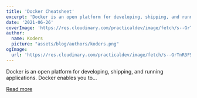 ```yaml
---
title: 'Docker Cheatsheet'
excerpt: 'Docker is an open platform for developing, shipping, and running applications. Docker enables you to...'
date: '2021-06-26'
coverImage: 'https://res.cloudinary.com/practicaldev/image/fetch/s--GrTnR3F5--/c_imagga_scale,f_auto,fl_progressive,h_420,q_auto,w_1000/https://dev-to-uploads.s3.amazonaws.com/uploads/articles/m3rzb4zlai39hjmbt78y.png'
author:
  name: Koders
  picture: "assets/blog/authors/koders.png"
ogImage:
  url: 'https://res.cloudinary.com/practicaldev/image/fetch/s--GrTnR3F5--/c_imagga_scale,f_auto,fl_progressive,h_420,q_auto,w_1000/https://dev-to-uploads.s3.amazonaws.com/uploads/articles/m3rzb4zlai39hjmbt78y.png'
---
```


Docker is an open platform for developing, shipping, and running applications. Docker enables you to...

[Read more](https://dev.to/vishnuchilamakuru/docker-cheatsheet-39fa)
